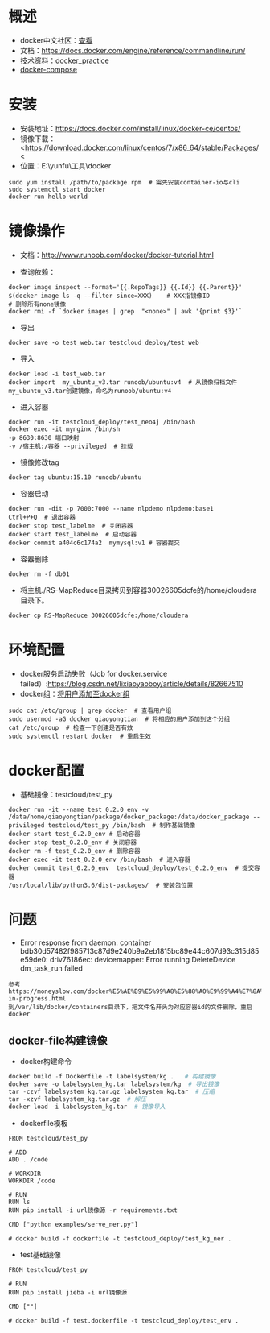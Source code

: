 # 概述

- docker中文社区：[查看](http://www.docker.org.cn/)
- 文档：https://docs.docker.com/engine/reference/commandline/run/
- 技术资料：[docker_practice](https://yeasy.gitbooks.io/docker_practice/)
- [docker-compose](http://wiki.jikexueyuan.com/project/docker-technology-and-combat/commands.html)

# 安装

- 安装地址：<https://docs.docker.com/install/linux/docker-ce/centos/>
- 镜像下载：<https://download.docker.com/linux/centos/7/x86_64/stable/Packages/<
- 位置：E:\yunfu\工具\docker

~~~
sudo yum install /path/to/package.rpm  # 需先安装container-io与cli
sudo systemctl start docker
docker run hello-world
~~~

# 镜像操作

- 文档：http://www.runoob.com/docker/docker-tutorial.html

- 查询依赖：

~~~shell
docker image inspect --format='{{.RepoTags}} {{.Id}} {{.Parent}}' $(docker image ls -q --filter since=XXX)    # XXX指镜像ID
# 删除所有none镜像
docker rmi -f `docker images | grep  "<none>" | awk '{print $3}'`
~~~

- 导出

~~~
docker save -o test_web.tar testcloud_deploy/test_web
~~~

- 导入

~~~
docker load -i test_web.tar
docker import  my_ubuntu_v3.tar runoob/ubuntu:v4  # 从镜像归档文件my_ubuntu_v3.tar创建镜像，命名为runoob/ubuntu:v4
~~~

- 进入容器

~~~
docker run -it testcloud_deploy/test_neo4j /bin/bash
docker exec -it mynginx /bin/sh
-p 8630:8630 端口映射
-v /宿主机:/容器 --privileged  # 挂载
~~~

- 镜像修改tag

~~~
docker tag ubuntu:15.10 runoob/ubuntu
~~~

- 容器启动

~~~
docker run -dit -p 7000:7000 --name nlpdemo nlpdemo:base1
Ctrl+P+Q  # 退出容器
docker stop test_labelme  # 关闭容器
docker start test_labelme  # 启动容器
docker commit a404c6c174a2  mymysql:v1 # 容器提交
~~~

- 容器删除

~~~
docker rm -f db01
~~~

- 将主机./RS-MapReduce目录拷贝到容器30026605dcfe的/home/cloudera目录下。

~~~
docker cp RS-MapReduce 30026605dcfe:/home/cloudera
~~~

# 环境配置

- docker服务启动失败（Job for docker.service failed）:https://blog.csdn.net/lixiaoyaoboy/article/details/82667510
- docker组：[将用户添加至docker组](https://blog.csdn.net/u013948858/article/details/78429954)

~~~
sudo cat /etc/group | grep docker  # 查看用户组
sudo usermod -aG docker qiaoyongtian  # 将相应的用户添加到这个分组
cat /etc/group  # 检查一下创建是否有效
sudo systemctl restart docker  # 重启生效
~~~

# docker配置

- 基础镜像：testcloud/test_py

~~~
docker run -it --name test_0.2.0_env -v /data/home/qiaoyongtian/package/docker_package:/data/docker_package --privileged testcloud/test_py /bin/bash  # 制作基础镜像
docker start test_0.2.0_env # 启动容器
docker stop test_0.2.0_env # 关闭容器
docker rm -f test_0.2.0_env # 删除容器
docker exec -it test_0.2.0_env /bin/bash  # 进入容器
docker commit test_0.2.0_env  testcloud_deploy/test_0.2.0_env  # 提交容器
/usr/local/lib/python3.6/dist-packages/  # 安装包位置
~~~

# 问题

- Error response from daemon: container bdb30d57482f985713c87d9e240b9a2eb1815bc89e44c607d93c315d85e59de0: driv76186ec: devicemapper: Error running DeleteDevice dm_task_run failed

~~~
参考https://moneyslow.com/docker%E5%AE%B9%E5%99%A8%E5%88%A0%E9%99%A4%E7%8A%B6%E6%80%81%E4%B8%BAremoval-in-progress.html
到/var/lib/docker/containers目录下，把文件名开头为对应容器id的文件删除，重启docker
~~~

## docker-file构建镜像

- docker构建命令

~~~python
docker build -f Dockerfile -t labelsystem/kg .   # 构建镜像
docker save -o labelsystem_kg.tar labelsystem/kg  # 导出镜像
tar -czvf labelsystem_kg.tar.gz labelsystem_kg.tar  # 压缩
tar -xzvf labelsystem_kg.tar.gz  # 解压
docker load -i labelsystem_kg.tar  # 镜像导入
~~~

- dockerfile模板

~~~
FROM testcloud/test_py

# ADD
ADD . /code

# WORKDIR
WORKDIR /code

# RUN
RUN ls
RUN pip install -i url镜像源 -r requirements.txt

CMD ["python examples/serve_ner.py"]

# docker build -f dockerfile -t testcloud_deploy/test_kg_ner .
~~~

- test基础镜像

~~~
FROM testcloud/test_py

# RUN
RUN pip install jieba -i url镜像源

CMD [""]

# docker build -f test.dockerfile -t testcloud_deploy/test_env .
~~~